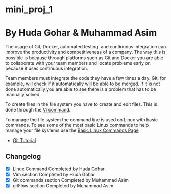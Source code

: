 # mini_proj_1

# By Huda Gohar & Muhammad Asim
	
The usage of Git, Docker, automated testing, and continuous integration can improve the productivity and competitiveness of a company. The way this is possible is because through platforms such as Git and Docker you are able to collaborate with your team members and locate problems early on because it uses continuous integration. 

Team members must integrate the code they have a few times a day. Git, for example, will check if it automatically will be able to be merged. If it is not done automatically you are able to see there is a problem that has to be manually solved. 

To create files in the file system you have to create and edit files. This is done through the [Vi command](/writing.md).

To manage the file system the command line is used on Linux with basic commands. To see some of the most basic Linux commands to help manage your file systems use the [Basic Linux Commands Page](/linux.md)

* [Git Tutorial](/git.md)

## Changelog

- [x] Linux Command Completed by Huda Gohar
- [x] Vim section Completed by Huda Gohar
- [x] Git commands section Completed by Muhammad Asim
- [x] gitFlow section Completed by Muhammad Asim
